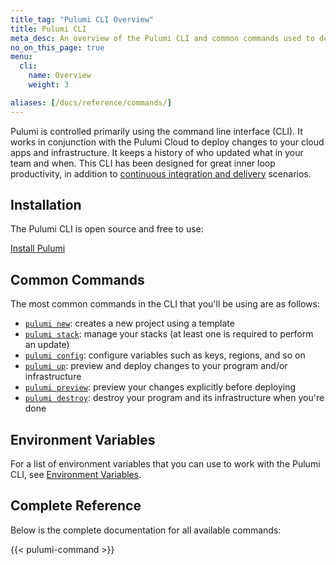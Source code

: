 ```yaml
---
title_tag: "Pulumi CLI Overview"
title: Pulumi CLI
meta_desc: An overview of the Pulumi CLI and common commands used to deploy cloud applications.
no_on_this_page: true
menu:
  cli:
    name: Overview
    weight: 3

aliases: [/docs/reference/commands/]
---
```


Pulumi is controlled primarily using the command line interface (CLI). It works in conjunction with the Pulumi Cloud
to deploy changes to your cloud apps and infrastructure. It keeps a history of who updated what in your team and when.
This CLI has been designed for great inner loop productivity, in addition to
[continuous integration and delivery](/docs/guides/continuous-delivery/) scenarios.

## Installation

The Pulumi CLI is open source and free to use:

<a class="btn" href="/docs/get-started/install">Install Pulumi</a>

## Common Commands

The most common commands in the CLI that you'll be using are as follows:

* [`pulumi new`](pulumi_new): creates a new project using a template
* [`pulumi stack`](pulumi_stack): manage your stacks (at least one is required to perform an update)
* [`pulumi config`](pulumi_config): configure variables such as keys, regions, and so on
* [`pulumi up`](pulumi_up): preview and deploy changes to your program and/or infrastructure
* [`pulumi preview`](pulumi_preview): preview your changes explicitly before deploying
* [`pulumi destroy`](pulumi_destroy): destroy your program and its infrastructure when you're done

## Environment Variables

For a list of environment variables that you can use to work with the Pulumi CLI, see [Environment Variables](/docs/reference/cli/environment-variables/).

## Complete Reference

Below is the complete documentation for all available commands:

{{< pulumi-command >}}
